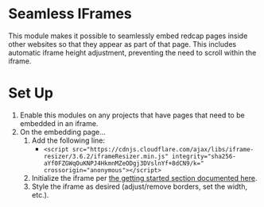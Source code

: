 # Seamless IFrames

This module makes it possible to seamlessly embed redcap pages inside other websites so that they appear as part of that page.  This includes automatic iframe height adjustment, preventing the need to scroll within the iframe.

# Set Up

1. Enable this modules on any projects that have pages that need to be embedded in an iframe.
1. On the embedding page...
	1. Add the following line:
    	- `<script src="https://cdnjs.cloudflare.com/ajax/libs/iframe-resizer/3.6.2/iframeResizer.min.js" integrity="sha256-aYf0FZGWqOuKNPJ4HkmnMZeODgj3DVslnYf+8dCN9/k=" crossorigin="anonymous"></script>`
	1. Initialize the iframe per [the getting started section documented here](https://github.com/davidjbradshaw/iframe-resizer#getting-started).
	1. Style the iframe as desired (adjust/remove borders, set the width, etc.). 